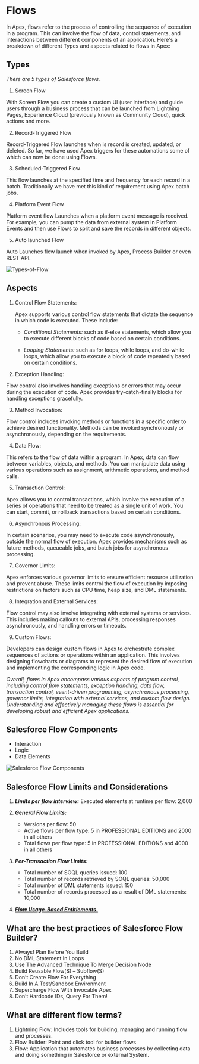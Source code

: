 # Flows

In Apex, flows refer to the process of controlling the sequence of execution in a program. This can involve the flow of data, control statements, and interactions between different components of an application. Here's a breakdown of different Types and aspects related to flows in Apex:

## Types 
*There are 5 types of Salesforce flows.*

1. Screen Flow

With Screen Flow you can create a custom UI (user interface) and guide users through a business process that can be launched from Lightning Pages, Experience Cloud (previously known as Community Cloud), quick actions and more.

2. Record-Triggered Flow

Record-Triggered Flow launches when is record is created, updated, or deleted. So far, we have used Apex triggers for these automations some of which can now be done using Flows.

3. Scheduled-Triggered Flow

This flow launches at the specified time and frequency for each record in a batch. Traditionally we have met this kind of requirement using Apex batch jobs.

4. Platform Event Flow

Platform event flow Launches when a platform event message is received. For example, you can pump the data from external system in Platform Events and then use Flows to split and save the records in different objects. 

5. Auto launched Flow

Auto Launches flow launch when invoked by Apex, Process Builder or even REST API.

![Types-of-Flow](https://www.apexhours.com/wp-content/uploads/2021/09/Types-of-Flow.png)

## Aspects

1. Control Flow Statements:

      Apex supports various control flow statements that dictate the sequence in which code is executed. These include:

    - *Conditional Statements:* such as if-else statements, which allow you to execute different blocks of code based on certain conditions.

    - *Looping Statements:* such as for loops, while loops, and do-while loops, which allow you to execute a block of code repeatedly based on certain conditions.

2. Exception Handling:

 Flow control also involves handling exceptions or errors that may occur during the execution of code. Apex provides try-catch-finally blocks for handling exceptions gracefully.

3. Method Invocation:

 Flow control includes invoking methods or functions in a specific order to achieve desired functionality. Methods can be invoked synchronously or asynchronously, depending on the requirements.

4. Data Flow:

 This refers to the flow of data within a program. In Apex, data can flow between variables, objects, and methods. You can manipulate data using various operations such as assignment, arithmetic operations, and method calls.

5. Transaction Control:

 Apex allows you to control transactions, which involve the execution of a series of operations that need to be treated as a single unit of work. You can start, commit, or rollback transactions based on certain conditions.

6. Asynchronous Processing:

 In certain scenarios, you may need to execute code asynchronously, outside the normal flow of execution. Apex provides mechanisms such as future methods, queueable jobs, and batch jobs for asynchronous processing.

7. Governor Limits:

 Apex enforces various governor limits to ensure efficient resource utilization and prevent abuse. These limits control the flow of execution by imposing restrictions on factors such as CPU time, heap size, and DML statements.

8. Integration and External Services:

 Flow control may also involve integrating with external systems or services. This includes making callouts to external APIs, processing responses asynchronously, and handling errors or timeouts.

9. Custom Flows:

 Developers can design custom flows in Apex to orchestrate complex sequences of actions or operations within an application. This involves designing flowcharts or diagrams to represent the desired flow of execution and implementing the corresponding logic in Apex code.

_Overall, flows in Apex encompass various aspects of program control, including control flow statements, exception handling, data flow, transaction control, event-driven programming, asynchronous processing, governor limits, integration with external services, and custom flow design. Understanding and effectively managing these flows is essential for developing robust and efficient Apex applications._

## Salesforce Flow Components

- Interaction
- Logic
- Data Elements

![Salesforce Flow Components](https://www.apexhours.com/wp-content/uploads/2021/09/Flow-Component-in-Salesforce.png)

## Salesforce Flow Limits and Considerations
1. ***Limits per flow interview:*** Executed elements at runtime per flow: 2,000
2. ***General Flow Limits:***
    - Versions per flow: 50
    - Active flows per flow type: 5 in PROFESSIONAL EDITIONS and 2000 in all others
    - Total flows per flow type: 5 in PROFESSIONAL EDITIONS and 4000 in all others
3. ***Per-Transaction Flow Limits:***
    
    - Total number of SOQL queries issued: 100
    - Total number of records retrieved by SOQL queries: 50,000
    - Total number of DML statements issued: 150
    - Total number of records processed as a result of DML statements: 10,000
4. [***Flow Usage-Based Entitlements.***](https://help.salesforce.com/s/articleView?id=sf.flow_considerations_usage_entitlements.htm&type=5)

## What are the best practices of Salesforce Flow Builder?

1. Always! Plan Before You Build
2. No DML Statement In Loops
3. Use The Advanced Technique To Merge Decision Node
4. Build Reusable Flow(S) – Subflow(S)
5. Don’t Create Flow For Everything
6. Build In A Test/Sandbox Environment
7. Supercharge Flow With Invocable Apex
8. Don’t Hardcode IDs, Query For Them!

## What are different flow terms?

1. Lightning Flow: Includes tools for building, managing and running flow and processes.
2. Flow Builder: Point and click tool for builder flows
3. Flow: Application that automates business processes by collecting data and doing something in Salesforce or external System.